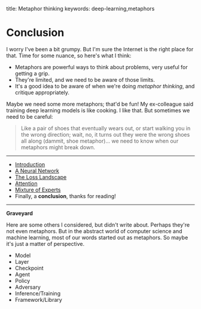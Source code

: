 title: Metaphor thinking
keywords: deep-learning,metaphors

# Conclusion

I worry I've been a bit grumpy. But I'm sure the Internet is the right place for that. Time for some nuance, so here's what I think:

- Metaphors are powerful ways to think about problems, very useful for getting a grip.
- They're limited, and we need to be aware of those limits.
- It's a good idea to be aware of when we're doing _metaphor thinking_, and critique appropriately.

Maybe we need some more metaphors; that'd be fun! My ex-colleague said training deep learning models is like cooking. I like that. But sometimes we need to be careful:

> Like a pair of shoes that eventually wears out, or start walking you in the wrong direction; wait, no, it turns out they were the wrong shoes all along (dammit, shoe metaphor)... we need to know when our metaphors might break down.

---

- [Introduction](article.md)
- [A Neural Network](neural_network.md)
- [The Loss Landscape](loss_landscape.md)
- [Attention](attention.md)
- [Mixture of Experts](mixture_of_experts.md)
- Finally, a **conclusion**, thanks for reading!

---

**Graveyard**

Here are some others I considered, but didn't write about. Perhaps they're not even metaphors. But in the abstract world of computer science and machine learning, most of our words started out as metaphors. So maybe it's just a matter of perspective.

- Model
- Layer
- Checkpoint
- Agent
- Policy
- Adversary
- Inference/Training
- Framework/Library
